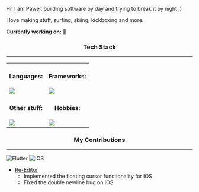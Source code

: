 Hi! I am Paweł, building software by day and trying to break it by night :) 

I love making stuff, surfing, skiing, kickboxing and more.

**Currently working on:** 🤫
<div align="center">
  <h3>Tech Stack</h3>
</div>

___

<table align="center">
  <tr>
    <td>
      <div align="center">
        <h4>Languages:</h4>
      </div>
      <a href="https://skillicons.dev">
        <img src="https://skillicons.dev/icons?i=python,cpp,clojure,dart,javascript" />
      </a>
    </td>
    <td>
      <div align="center">
        <h4>Frameworks:</h4>
      </div>
      <a href="https://skillicons.dev">
        <img src="https://skillicons.dev/icons?i=flutter,fastapi,react" />
      </a>
    </td>
  </tr>
  <tr>
    <td>
      <div align="center">
        <h4>Other stuff:</h4>
      </div>
      <a href="https://skillicons.dev">
        <img src="https://skillicons.dev/icons?i=gcp,aws,graphql,docker,terraform" />
      </a>
    </td>
    <td>
      <div align="center">
        <h4>Hobbies:</h4>
      </div>
      <a href="https://skillicons.dev">
        <img src="https://skillicons.dev/icons?i=raspberrypi,arduino" />
      </a>
    </td>
  </tr>
</table>

<div align="center">
  <h3>My Contributions</h3>
</div>

___
![Flutter](https://img.shields.io/badge/Flutter-%2302569B.svg?style=for-the-badge&logo=Flutter&logoColor=white) ![iOS](https://img.shields.io/badge/iOS-000000?style=for-the-badge&logo=ios&logoColor=white)
  <ul>
    <li>
      <a href="https://github.com/reqable/re-editor">Re-Editor</a>
      <ul>
        <li>
          Implemented the floating cursor functionality for iOS
        </li>
        <li>
          Fixed the double newline bug on iOS
        </li>
      </ul>
    </li>
  </ul>
